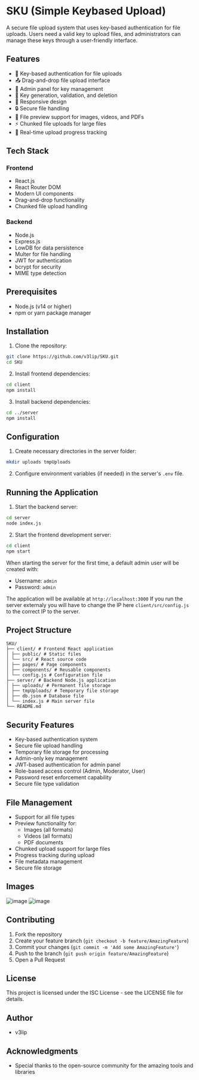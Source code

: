 # SKU (Simple Keybased Upload)

A secure file upload system that uses key-based authentication for file uploads. Users need a valid key to upload files, and administrators can manage these keys through a user-friendly interface.

## Features

- 🔐 Key-based authentication for file uploads
- 📤 Drag-and-drop file upload interface
- 👥 Admin panel for key management
- 🔑 Key generation, validation, and deletion
- 📱 Responsive design
- 🔒 Secure file handling
- 📁 File preview support for images, videos, and PDFs
- ⚡ Chunked file uploads for large files
- 🔄 Real-time upload progress tracking

## Tech Stack

### Frontend
- React.js
- React Router DOM
- Modern UI components
- Drag-and-drop functionality
- Chunked file upload handling

### Backend
- Node.js
- Express.js
- LowDB for data persistence
- Multer for file handling
- JWT for authentication
- bcrypt for security
- MIME type detection

## Prerequisites

- Node.js (v14 or higher)
- npm or yarn package manager

## Installation

1. Clone the repository:
```bash
git clone https://github.com/v3lip/SKU.git
cd SKU
```

2. Install frontend dependencies:
```bash
cd client
npm install
```

3. Install backend dependencies:
```bash
cd ../server
npm install
```

## Configuration

1. Create necessary directories in the server folder:
```bash
mkdir uploads tmpUploads
```

2. Configure environment variables (if needed) in the server's `.env` file.

## Running the Application

1. Start the backend server:
```bash
cd server
node index.js
```

2. Start the frontend development server:
```bash
cd client
npm start
```

When starting the server for the first time, a default admin user will be created with:
- Username: `admin`
- Password: `admin`

The application will be available at `http://localhost:3000`
If you run the server externaly you will have to change the IP here `client/src/config.js` to the correct IP to the server.

## Project Structure
```
SKU/
├── client/ # Frontend React application
│ ├── public/ # Static files
│ └── src/ # React source code
│ ├── pages/ # Page components
│ ├── components/ # Reusable components
│ └── config.js # Configuration file
├── server/ # Backend Node.js application
│ ├── uploads/ # Permanent file storage
│ ├── tmpUploads/ # Temporary file storage
│ ├── db.json # Database file
│ └── index.js # Main server file
└── README.md
```


## Security Features

- Key-based authentication system
- Secure file upload handling
- Temporary file storage for processing
- Admin-only key management
- JWT-based authentication for admin panel
- Role-based access control (Admin, Moderator, User)
- Password reset enforcement capability
- Secure file type validation

## File Management

- Support for all file types
- Preview functionality for:
  - Images (all formats)
  - Videos (all formats)
  - PDF documents
- Chunked upload support for large files
- Progress tracking during upload
- File metadata management
- Secure file storage

## Images
![image](https://github.com/user-attachments/assets/99cded14-b8a9-47a8-b87c-f69fed48849e)
![image](https://github.com/user-attachments/assets/36563d56-dcff-4e0a-b689-d41993fc377d)


## Contributing

1. Fork the repository
2. Create your feature branch (`git checkout -b feature/AmazingFeature`)
3. Commit your changes (`git commit -m 'Add some AmazingFeature'`)
4. Push to the branch (`git push origin feature/AmazingFeature`)
5. Open a Pull Request

## License

This project is licensed under the ISC License - see the LICENSE file for details.

## Author

- v3lip

## Acknowledgments

- Special thanks to the open-source community for the amazing tools and libraries

